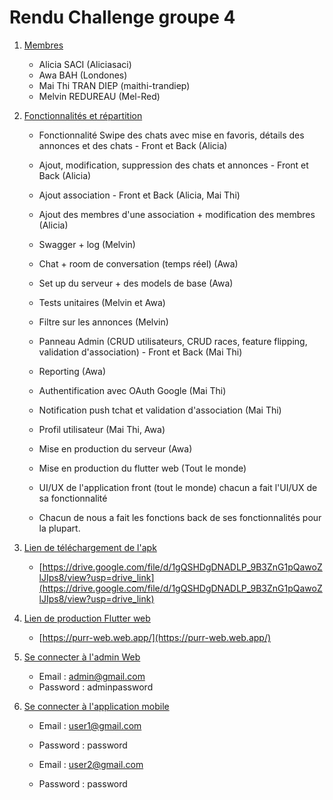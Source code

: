 # Rendu Challenge groupe 4 

1. [Membres](#membres)
   - Alicia SACI (Aliciasaci)
   - Awa BAH (Londones)
   - Mai Thi TRAN DIEP (maithi-trandiep)
   - Melvin REDUREAU (Mel-Red)

2. [Fonctionnalités et répartition](#fonctionnalités-et-répartition)
   - Fonctionnalité Swipe des chats avec mise en favoris, détails des annonces et des chats - Front et Back (Alicia)
   - Ajout, modification, suppression des chats et annonces - Front et Back (Alicia)
   - Ajout association - Front et Back (Alicia, Mai Thi)
   - Ajout des membres d'une association + modification des membres (Alicia)
   - Swagger + log (Melvin)
   - Chat + room de conversation (temps réel) (Awa)
   - Set up du serveur + des models de base (Awa)
   - Tests unitaires (Melvin et Awa)
   - Filtre sur les annonces (Melvin)
   - Panneau Admin (CRUD utilisateurs, CRUD races, feature flipping, validation d'association) - Front et Back (Mai Thi)
   - Reporting (Awa)
   - Authentification avec OAuth Google (Mai Thi)
   - Notification push tchat et validation d'association (Mai Thi)
   - Profil utilisateur (Mai Thi, Awa)
   
   - Mise en production du serveur (Awa)
   - Mise en production du flutter web (Tout le monde)
   - UI/UX de l'application front (tout le monde) chacun a fait l'UI/UX de sa fonctionnalité
   - Chacun de nous a fait les fonctions back de ses fonctionnalités pour la plupart.

3. [Lien de téléchargement de l'apk](#dowload_apk)
   - [https://drive.google.com/file/d/1gQSHDgDNADLP_9B3ZnG1pQawoZlJIps8/view?usp=drive_link](https://drive.google.com/file/d/1gQSHDgDNADLP_9B3ZnG1pQawoZlJIps8/view?usp=drive_link)

4. [Lien de production Flutter web](#lien-de-production-flutter-web)
   - [https://purr-web.web.app/](https://purr-web.web.app/)

5. [Se connecter à l'admin Web](#se-connecter-à-ladmin-web)
   - Email : admin@gmail.com
   - Password : adminpassword

6. [Se connecter à l'application mobile](#se-connecter-à-lapplication-mobile)
   - Email : user1@gmail.com
   - Password : password

   - Email : user2@gmail.com
   - Password : password
